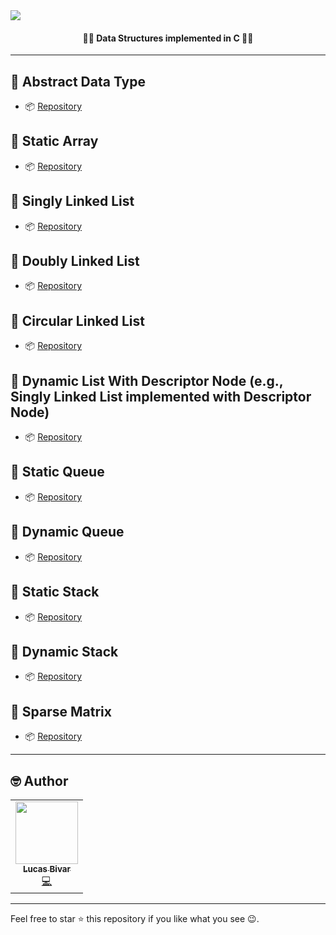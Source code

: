  <img align="center" src="https://i.imgur.com/0fDov26.gif">
 <h4 align="center">👨‍💻 Data Structures implemented in C 👨‍💻</h4>

<hr>

## 📍 Abstract Data Type

- 📦 [Repository](https://github.com/lucasbivar/data-structures/tree/main/ADT)

## 📍 Static Array

- 📦 [Repository](https://github.com/lucasbivar/data-structures/tree/main/StaticArray)

## 📍 Singly Linked List

- 📦 [Repository](https://github.com/lucasbivar/data-structures/tree/main/SinglyLinkedList)

## 📍 Doubly Linked List

- 📦 [Repository](https://github.com/lucasbivar/data-structures/tree/main/DoublyLinkedList)

## 📍 Circular Linked List

- 📦 [Repository](https://github.com/lucasbivar/data-structures/tree/main/CircularLinkedList)

## 📍 Dynamic List With Descriptor Node (e.g., Singly Linked List implemented with Descriptor Node)

- 📦 [Repository](https://github.com/lucasbivar/data-structures/tree/main/DynamicListWithDescriptorNode)

## 📍 Static Queue 

- 📦 [Repository](https://github.com/lucasbivar/data-structures/tree/main/StaticQueue)

## 📍 Dynamic Queue 

- 📦 [Repository](https://github.com/lucasbivar/data-structures/tree/main/DynamicQueue)

## 📍 Static Stack 

- 📦 [Repository](https://github.com/lucasbivar/data-structures/tree/main/StaticStack)

## 📍 Dynamic Stack 

- 📦 [Repository](https://github.com/lucasbivar/data-structures/tree/main/DynamicStack)

## 📍 Sparse Matrix

- 📦 [Repository](https://github.com/lucasbivar/data-structures/tree/main/SparseMatrix)

<hr> 
 
## 🤓 Author 
<table>
  <tr>
    <td align="center"><a href="https://github.com/lucasbivar"><img src="https://avatars0.githubusercontent.com/u/60802661?s=460&u=f0cdbe837dc717c91999b2255973fe9584a1d352&v=4" width="100px;" alt=""/><br /><sub><b>Lucas Bivar</b></sub></a><br /><a href="https://github.com/lucasbivar" title="Code">💻</a></td>
  <tr>
</table>

---

Feel free to star ⭐ this repository if you like what you see 😉.
